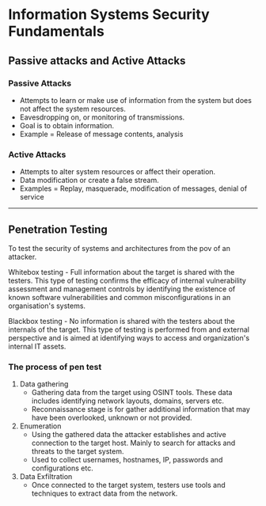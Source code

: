 # Information Systems Security Fundamentals

## Passive attacks and Active Attacks

### Passive Attacks
- Attempts to learn or make use of information from the system but does not affect the system resources.
- Eavesdropping on, or monitoring of transmissions.
- Goal is to obtain information.
- Example = Release of message contents, analysis
  
### Active Attacks
- Attempts to alter system resources or affect their operation.
- Data modification or create a false stream.
- Examples = Replay, masquerade, modification of messages, denial of service
----------


## Penetration Testing 
To test the security of systems and architectures from the pov of an attacker.

Whitebox testing - Full information about the target is shared with the testers. This type of testing confirms the efficacy of internal vulnerability assessment and management controls by identifying the existence of known software vulnerabilities and common misconfigurations in an organisation's systems.

Blackbox testing - No information is shared with the testers about the internals of the target. This type of testing is performed from and external perspective and is aimed at identifying ways to access and organization's internal IT assets.

### The process of pen test

1. Data gathering
	- Gathering data from the target using OSINT tools. These data includes identifying network layouts, domains, servers etc.
	- Reconnaissance stage is for gather additional information that may have been overlooked, unknown or not provided.
2. Enumeration
	- Using the gathered data the attacker establishes and active connection to the target host. Mainly to search for attacks and threats to the target system.
	- Used to collect usernames, hostnames, IP, passwords and configurations etc.
3. Data Exfiltration
   -  Once connected to the target system, testers use tools and techniques to extract data from the network.